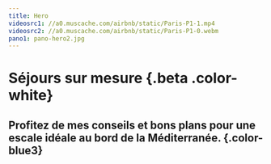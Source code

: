 ```yaml
---
title: Hero
videosrc1: //a0.muscache.com/airbnb/static/Paris-P1-1.mp4
videosrc2: //a0.muscache.com/airbnb/static/Paris-P1-0.webm
pano1: pano-hero2.jpg
---
```


# Séjours sur mesure {.beta .color-white}

## Profitez de mes conseils et bons plans pour une escale idéale au bord de la Méditerranée. {.color-blue3}
